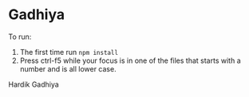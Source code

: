 # Gadhiya

To run:

1. The first time run `npm install`
2. Press ctrl-f5 while your focus is in one of the files that starts with a number and is all lower case.

Hardik Gadhiya

